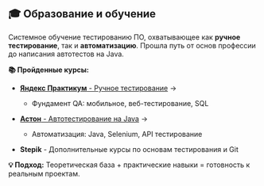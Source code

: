 ## 🎓 Образование и обучение

Системное обучение тестированию ПО, охватывающее как **ручное тестирование**, так и **автоматизацию**. Прошла путь от основ профессии до написания автотестов на Java.

**📚 Пройденные курсы:**
- [**Яндекс Практикум** - Ручное тестирование](./Education/yandex-practicum.md) →
  - Фундамент QA: мобильное, веб-тестирование, SQL

- [**Астон** - Автотестирование на Java](./Education/aston.md) →
  - Автоматизация: Java, Selenium, API тестирование

- **Stepik** - Дополнительные курсы по основам тестирования и Git

**💡 Подход:** Теоретическая база + практические навыки = готовность к реальным проектам.
